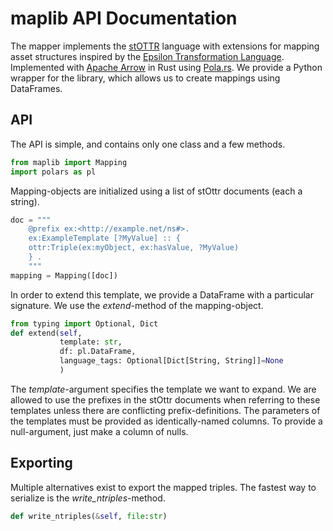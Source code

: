 # maplib API Documentation

The mapper implements the [stOTTR](https://dev.spec.ottr.xyz/stOTTR/) language with extensions for mapping asset structures inspired by the [Epsilon Transformation Language](https://www.eclipse.org/epsilon/doc/etl/). 
Implemented with [Apache Arrow](https://arrow.apache.org/) in Rust using [Pola.rs](https://www.pola.rs/). 
We provide a Python wrapper for the library, which allows us to create mappings using DataFrames. 

## API
The API is simple, and contains only one class and a few methods.
```python
from maplib import Mapping
import polars as pl
```

Mapping-objects are initialized using a list of stOttr documents (each a string). 
```python
doc = """
    @prefix ex:<http://example.net/ns#>.
    ex:ExampleTemplate [?MyValue] :: {
    ottr:Triple(ex:myObject, ex:hasValue, ?MyValue)
    } .
    """
mapping = Mapping([doc])
```

In order to extend this template, we provide a DataFrame with a particular signature.
We use the _extend_-method of the mapping-object.

```python
from typing import Optional, Dict
def extend(self, 
           template: str,
           df: pl.DataFrame,
           language_tags: Optional[Dict[String, String]]=None
           ) 
```
The _template_-argument specifies the template we want to expand. 
We are allowed to use the prefixes in the stOttr documents when referring to these templates unless there are conflicting prefix-definitions. 
The parameters of the templates must be provided as identically-named columns. To provide a null-argument, just make a column of nulls.

## Exporting
Multiple alternatives exist to export the mapped triples. The fastest way to serialize is the _write_ntriples_-method.
```python
def write_ntriples(&self, file:str)
```